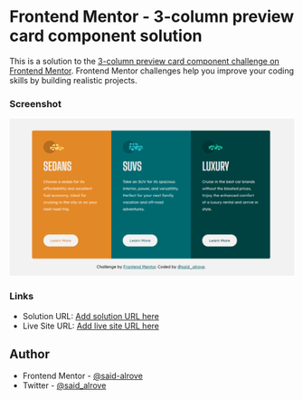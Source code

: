 # Frontend Mentor - 3-column preview card component solution

This is a solution to the [3-column preview card component challenge on Frontend Mentor](https://www.frontendmentor.io/challenges/3column-preview-card-component-pH92eAR2-). Frontend Mentor challenges help you improve your coding skills by building realistic projects. 

### Screenshot

![](design/screenshot.png)

### Links

- Solution URL: [Add solution URL here](https://said-alrove.github.io/three-columns-card-sass/)
- Live Site URL: [Add live site URL here](https://said-alrove.github.io/three-columns-card-sass/)

## Author

- Frontend Mentor - [@said-alrove](https://www.frontendmentor.io/profile/said-alrove)
- Twitter - [@said_alrove](https://twitter.com/said_alrove)

